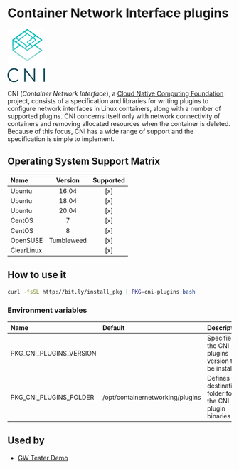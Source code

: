 # Container Network Interface plugins

![Logo](../../docs/img/cni-plugins.png)

CNI (_Container Network Interface_), a [Cloud Native Computing Foundation](https://cncf.io)
project, consists of a specification and libraries for writing plugins
to configure network interfaces in Linux containers, along with a
number of supported plugins. CNI concerns itself only with network
connectivity of containers and removing allocated resources when the
container is deleted. Because of this focus, CNI has a wide range of
support and the specification is simple to implement.

## Operating System Support Matrix

| Name       | Version    | Supported |
|:-----------|:----------:|:---------:|
| Ubuntu     | 16.04      | [x]       |
| Ubuntu     | 18.04      | [x]       |
| Ubuntu     | 20.04      | [x]       |
| CentOS     | 7          | [x]       |
| CentOS     | 8          | [x]       |
| OpenSUSE   | Tumbleweed | [x]       |
| ClearLinux |            | [x]       |

## How to use it

```bash
curl -fsSL http://bit.ly/install_pkg | PKG=cni-plugins bash
```
### Environment variables

| Name                    | Default                          | Description                                                |
|:------------------------|:---------------------------------|:-----------------------------------------------------------|
| PKG_CNI_PLUGINS_VERSION |                                  | Specifies the CNI plugins version to be installed          |
| PKG_CNI_PLUGINS_FOLDER  | /opt/containernetworking/plugins | Defines the destination folder for the CNI plugin binaries |

## Used by

- [GW Tester Demo](https://github.com/electrocucaracha/gw-tester/)
